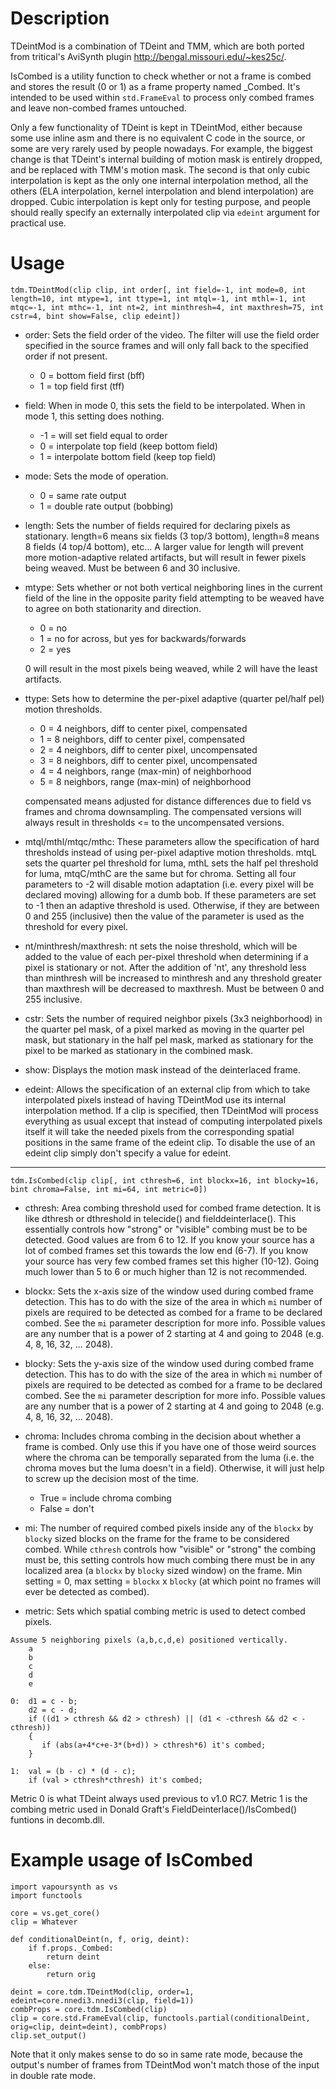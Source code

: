 Description
===========

TDeintMod is a combination of TDeint and TMM, which are both ported from tritical's AviSynth plugin http://bengal.missouri.edu/~kes25c/.

IsCombed is a utility function to check whether or not a frame is combed and stores the result (0 or 1) as a frame property named _Combed. It's intended to be used within `std.FrameEval` to process only combed frames and leave non-combed frames untouched.

Only a few functionality of TDeint is kept in TDeintMod, either because some use inline asm and there is no equivalent C code in the source, or some are very rarely used by people nowadays. For example, the biggest change is that TDeint's internal building of motion mask is entirely dropped, and be replaced with TMM's motion mask. The second is that only cubic interpolation is kept as the only one internal interpolation method, all the others (ELA interpolation, kernel interpolation and blend interpolation) are dropped. Cubic interpolation is kept only for testing purpose, and people should really specify an externally interpolated clip via `edeint` argument for practical use.


Usage
=====

    tdm.TDeintMod(clip clip, int order[, int field=-1, int mode=0, int length=10, int mtype=1, int ttype=1, int mtql=-1, int mthl=-1, int mtqc=-1, int mthc=-1, int nt=2, int minthresh=4, int maxthresh=75, int cstr=4, bint show=False, clip edeint])

* order: Sets the field order of the video. The filter will use the field order specified in the source frames and will only fall back to the specified order if not present.
  * 0 = bottom field first (bff)
  * 1 = top field first (tff)

* field: When in mode 0, this sets the field to be interpolated. When in mode 1, this setting does nothing.
  * -1 = will set field equal to order
  * 0 = interpolate top field (keep bottom field)
  * 1 = interpolate bottom field (keep top field)

* mode: Sets the mode of operation.
  * 0 = same rate output
  * 1 = double rate output (bobbing)

* length: Sets the number of fields required for declaring pixels as stationary. length=6 means six fields (3 top/3 bottom), length=8 means 8 fields (4 top/4 bottom), etc... A larger value for length will prevent more motion-adaptive related artifacts, but will result in fewer pixels being weaved. Must be between 6 and 30 inclusive.

* mtype: Sets whether or not both vertical neighboring lines in the current field of the line in the opposite parity field attempting to be weaved have to agree on both stationarity and direction.
  * 0 = no
  * 1 = no for across, but yes for backwards/forwards
  * 2 = yes
  
  0 will result in the most pixels being weaved, while 2 will have the least artifacts.

* ttype: Sets how to determine the per-pixel adaptive (quarter pel/half pel) motion thresholds.
  * 0 = 4 neighbors, diff to center pixel, compensated
  * 1 = 8 neighbors, diff to center pixel, compensated
  * 2 = 4 neighbors, diff to center pixel, uncompensated
  * 3 = 8 neighbors, diff to center pixel, uncompensated
  * 4 = 4 neighbors, range (max-min) of neighborhood
  * 5 = 8 neighbors, range (max-min) of neighborhood
  
  compensated means adjusted for distance differences due to field vs frames and chroma downsampling. The compensated versions will always result in thresholds <= to the uncompensated versions.

* mtql/mthl/mtqc/mthc: These parameters allow the specification of hard thresholds instead of using per-pixel adaptive motion thresholds. mtqL sets the quarter pel threshold for luma, mthL sets the half pel threshold for luma, mtqC/mthC are the same but for chroma. Setting all four parameters to -2 will disable motion adaptation (i.e. every pixel will be declared moving) allowing for a dumb bob. If these parameters are set to -1 then an adaptive threshold is used. Otherwise, if they are between 0 and 255 (inclusive) then the value of the parameter is used as the threshold for every pixel.

* nt/minthresh/maxthresh: nt sets the noise threshold, which will be added to the value of each per-pixel threshold when determining if a pixel is stationary or not. After the addition of 'nt', any threshold less than minthresh will be increased to minthresh and any threshold greater than maxthresh will be decreased to maxthresh. Must be between 0 and 255 inclusive.

* cstr: Sets the number of required neighbor pixels (3x3 neighborhood) in the quarter pel mask, of a pixel marked as moving in the quarter pel mask, but stationary in the half pel mask, marked as stationary for the pixel to be marked as stationary in the combined mask.

* show: Displays the motion mask instead of the deinterlaced frame.

* edeint: Allows the specification of an external clip from which to take interpolated pixels instead of having TDeintMod use its internal interpolation method. If a clip is specified, then TDeintMod will process everything as usual except that instead of computing interpolated pixels itself it will take the needed pixels from the corresponding spatial positions in the same frame of the edeint clip. To disable the use of an edeint clip simply don't specify a value for edeint.

---

    tdm.IsCombed(clip clip[, int cthresh=6, int blockx=16, int blocky=16, bint chroma=False, int mi=64, int metric=0])

* cthresh: Area combing threshold used for combed frame detection. It is like dthresh or dthreshold in telecide() and fielddeinterlace(). This essentially controls how "strong" or "visible" combing must be to be detected. Good values are from 6 to 12. If you know your source has a lot of combed frames set this towards the low end (6-7). If you know your source has very few combed frames set this higher (10-12). Going much lower than 5 to 6 or much higher than 12 is not recommended.

* blockx: Sets the x-axis size of the window used during combed frame detection. This has to do with the size of the area in which `mi` number of pixels are required to be detected as combed for a frame to be declared combed. See the `mi` parameter description for more info. Possible values are any number that is a power of 2 starting at 4 and going to 2048 (e.g. 4, 8, 16, 32, ... 2048).

* blocky: Sets the y-axis size of the window used during combed frame detection. This has to do with the size of the area in which `mi` number of pixels are required to be detected as combed for a frame to be declared combed. See the `mi` parameter description for more info. Possible values are any number that is a power of 2 starting at 4 and going to 2048 (e.g. 4, 8, 16, 32, ... 2048).

* chroma: Includes chroma combing in the decision about whether a frame is combed. Only use this if you have one of those weird sources where the chroma can be temporally separated from the luma (i.e. the chroma moves but the luma doesn't in a field). Otherwise, it will just help to screw up the decision most of the time.
  * True = include chroma combing
  * False = don't

* mi: The number of required combed pixels inside any of the `blockx` by `blocky` sized blocks on the frame for the frame to be considered combed. While `cthresh` controls how "visible" or "strong" the combing must be, this setting controls how much combing there must be in any localized area (a `blockx` by `blocky` sized window) on the frame. Min setting = 0, max setting = `blockx` x `blocky` (at which point no frames will ever be detected as combed).

* metric: Sets which spatial combing metric is used to detect combed pixels.
```
Assume 5 neighboring pixels (a,b,c,d,e) positioned vertically.
    a
    b
    c
    d
    e

0:  d1 = c - b;
    d2 = c - d;
    if ((d1 > cthresh && d2 > cthresh) || (d1 < -cthresh && d2 < -cthresh))
    {
       if (abs(a+4*c+e-3*(b+d)) > cthresh*6) it's combed;
    }

1:  val = (b - c) * (d - c);
    if (val > cthresh*cthresh) it's combed;
```
Metric 0 is what TDeint always used previous to v1.0 RC7. Metric 1 is the combing metric used in Donald Graft's FieldDeinterlace()/IsCombed() funtions in decomb.dll.


Example usage of IsCombed
=========================

```
import vapoursynth as vs
import functools

core = vs.get_core()
clip = Whatever

def conditionalDeint(n, f, orig, deint):
    if f.props._Combed:
        return deint
    else:
        return orig

deint = core.tdm.TDeintMod(clip, order=1, edeint=core.nnedi3.nnedi3(clip, field=1))
combProps = core.tdm.IsCombed(clip)
clip = core.std.FrameEval(clip, functools.partial(conditionalDeint, orig=clip, deint=deint), combProps)
clip.set_output()
```

Note that it only makes sense to do so in same rate mode, because the output's number of frames from TDeintMod won't match those of the input in double rate mode.
